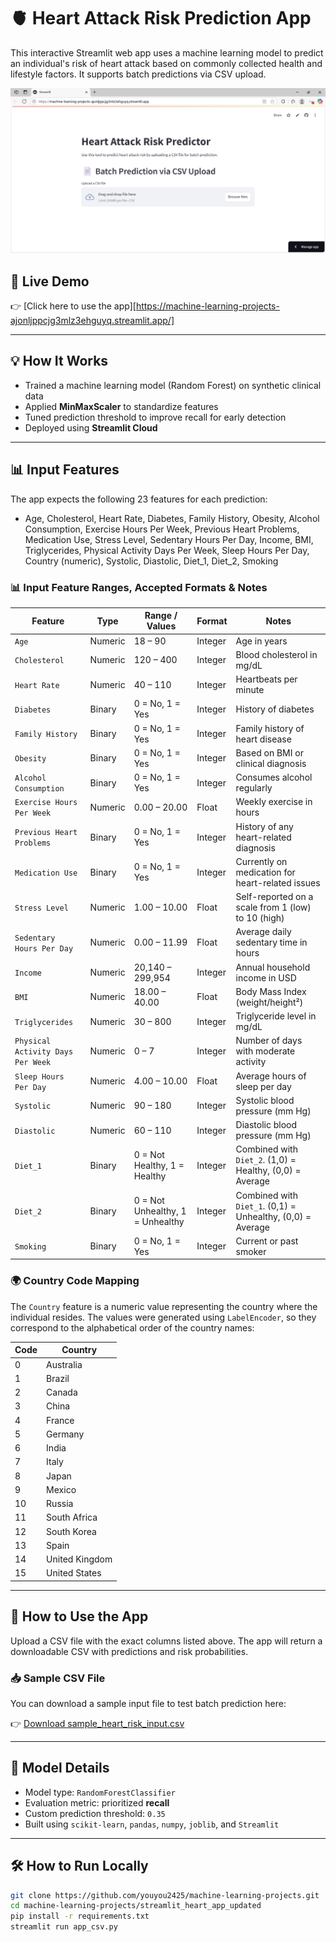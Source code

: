 # 🫀 Heart Attack Risk Prediction App

This interactive Streamlit web app uses a machine learning model to predict an individual's risk of heart attack based on commonly collected health and lifestyle factors. It supports batch predictions via CSV upload.

![screenshot](https://github.com/youyou2425/machine-learning-projects/blob/main/streamlit_heart_app_updated/screenshot_heart_app.png?raw=true)

## 🚀 Live Demo

👉 [Click here to use the app][https://machine-learning-projects-ajonljppcjg3mlz3ehguyq.streamlit.app/]

---

## 💡 How It Works

- Trained a machine learning model (Random Forest) on synthetic clinical data
- Applied **MinMaxScaler** to standardize features
- Tuned prediction threshold to improve recall for early detection
- Deployed using **Streamlit Cloud**

---

## 📊 Input Features

The app expects the following 23 features for each prediction:

- Age, Cholesterol, Heart Rate, Diabetes, Family History, Obesity, Alcohol Consumption, Exercise Hours Per Week, Previous Heart Problems, Medication Use, Stress Level, Sedentary Hours Per Day, Income, BMI, Triglycerides, Physical Activity Days Per Week, Sleep Hours Per Day, Country (numeric), Systolic, Diastolic, Diet_1, Diet_2, Smoking

### 📊 Input Feature Ranges, Accepted Formats & Notes

| Feature                          | Type     | Range / Values               | Format    | Notes                                                                 |
|----------------------------------|----------|-------------------------------|-----------|-----------------------------------------------------------------------|
| `Age`                            | Numeric  | 18 – 90                       | Integer   | Age in years                                                          |
| `Cholesterol`                    | Numeric  | 120 – 400                     | Integer   | Blood cholesterol in mg/dL                                            |
| `Heart Rate`                     | Numeric  | 40 – 110                      | Integer   | Heartbeats per minute                                                 |
| `Diabetes`                       | Binary   | 0 = No, 1 = Yes               | Integer   | History of diabetes                                                   |
| `Family History`                 | Binary   | 0 = No, 1 = Yes               | Integer   | Family history of heart disease                                       |
| `Obesity`                        | Binary   | 0 = No, 1 = Yes               | Integer   | Based on BMI or clinical diagnosis                                    |
| `Alcohol Consumption`            | Binary   | 0 = No, 1 = Yes               | Integer   | Consumes alcohol regularly                                            |
| `Exercise Hours Per Week`        | Numeric  | 0.00 – 20.00                  | Float     | Weekly exercise in hours                                              |
| `Previous Heart Problems`        | Binary   | 0 = No, 1 = Yes               | Integer   | History of any heart-related diagnosis                                |
| `Medication Use`                 | Binary   | 0 = No, 1 = Yes               | Integer   | Currently on medication for heart-related issues                      |
| `Stress Level`                   | Numeric  | 1.00 – 10.00                  | Float     | Self-reported on a scale from 1 (low) to 10 (high)                    |
| `Sedentary Hours Per Day`        | Numeric  | 0.00 – 11.99                  | Float     | Average daily sedentary time in hours                                 |
| `Income`                         | Numeric  | 20,140 – 299,954              | Integer   | Annual household income in USD                                        |
| `BMI`                            | Numeric  | 18.00 – 40.00                 | Float     | Body Mass Index (weight/height²)                                      |
| `Triglycerides`                  | Numeric  | 30 – 800                      | Integer   | Triglyceride level in mg/dL                                           |
| `Physical Activity Days Per Week`| Numeric  | 0 – 7                         | Integer   | Number of days with moderate activity                                 |
| `Sleep Hours Per Day`            | Numeric  | 4.00 – 10.00                  | Float     | Average hours of sleep per day                                        |
| `Systolic`                       | Numeric  | 90 – 180                      | Integer   | Systolic blood pressure (mm Hg)                                       |
| `Diastolic`                      | Numeric  | 60 – 110                      | Integer   | Diastolic blood pressure (mm Hg)                                      |
| `Diet_1`                         | Binary   | 0 = Not Healthy, 1 = Healthy  | Integer   | Combined with `Diet_2`. (1,0) = Healthy, (0,0) = Average               |
| `Diet_2`                         | Binary   | 0 = Not Unhealthy, 1 = Unhealthy | Integer | Combined with `Diet_1`. (0,1) = Unhealthy, (0,0) = Average             |
| `Smoking`                        | Binary   | 0 = No, 1 = Yes               | Integer   | Current or past smoker                                                |

### 🌍 Country Code Mapping

The `Country` feature is a numeric value representing the country where the individual resides. The values were generated using `LabelEncoder`, so they correspond to the alphabetical order of the country names:

| Code | Country         |
|------|-----------------|
| 0    | Australia       |
| 1    | Brazil          |
| 2    | Canada          |
| 3    | China           |
| 4    | France          |
| 5    | Germany         |
| 6    | India           |
| 7    | Italy           |
| 8    | Japan           |
| 9    | Mexico          |
| 10   | Russia          |
| 11   | South Africa    |
| 12   | South Korea     |
| 13   | Spain           |
| 14   | United Kingdom  |
| 15   | United States   |

---

## 📁 How to Use the App

   Upload a CSV file with the exact columns listed above. The app will return a downloadable CSV with predictions and risk probabilities.

### 📥 Sample CSV File

You can download a sample input file to test batch prediction here:

👉 [Download sample_heart_risk_input.csv](https://drive.google.com/uc?export=download&id=1fOpmRQiS-BpipNMx2pJ3vl4-89QBySWB)

---

## 🧠 Model Details

- Model type: `RandomForestClassifier`
- Evaluation metric: prioritized **recall**
- Custom prediction threshold: `0.35`
- Built using `scikit-learn`, `pandas`, `numpy`, `joblib`, and `Streamlit`

---

## 🛠 How to Run Locally

```bash
git clone https://github.com/youyou2425/machine-learning-projects.git
cd machine-learning-projects/streamlit_heart_app_updated
pip install -r requirements.txt
streamlit run app_csv.py
